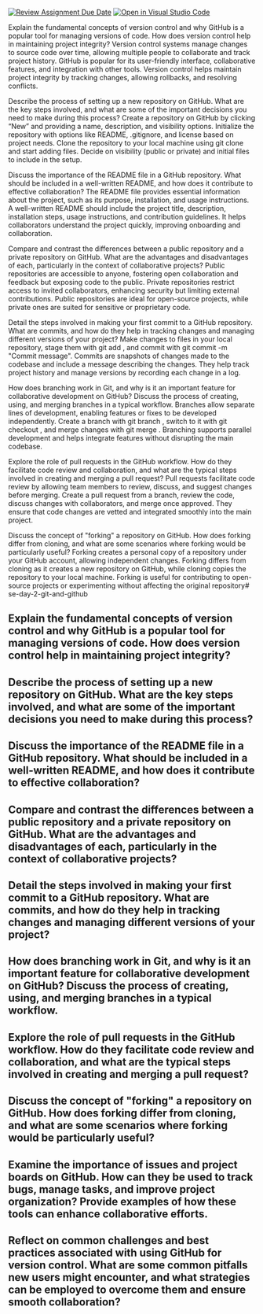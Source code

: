 [![Review Assignment Due Date](https://classroom.github.com/assets/deadline-readme-button-22041afd0340ce965d47ae6ef1cefeee28c7c493a6346c4f15d667ab976d596c.svg)](https://classroom.github.com/a/8wgCKhpZ)
[![Open in Visual Studio Code](https://classroom.github.com/assets/open-in-vscode-2e0aaae1b6195c2367325f4f02e2d04e9abb55f0b24a779b69b11b9e10269abc.svg)](https://classroom.github.com/online_ide?assignment_repo_id=15585743&assignment_repo_type=AssignmentRepo)

Explain the fundamental concepts of version control and why GitHub is a popular tool for managing versions of code. How does version control help in maintaining project integrity?
Version control systems manage changes to source code over time, allowing multiple people to collaborate and track project history.
GitHub is popular for its user-friendly interface, collaborative features, and integration with other tools.
Version control helps maintain project integrity by tracking changes, allowing rollbacks, and resolving conflicts.

Describe the process of setting up a new repository on GitHub. What are the key steps involved, and what are some of the important decisions you need to make during this process?
Create a repository on GitHub by clicking “New” and providing a name, description, and visibility options.
Initialize the repository with options like README, .gitignore, and license based on project needs.
Clone the repository to your local machine using git clone <repository-url> and start adding files.
Decide on visibility (public or private) and initial files to include in the setup.

Discuss the importance of the README file in a GitHub repository. What should be included in a well-written README, and how does it contribute to effective collaboration?
The README file provides essential information about the project, such as its purpose, installation, and usage instructions.
A well-written README should include the project title, description, installation steps, usage instructions, and contribution guidelines.
It helps collaborators understand the project quickly, improving onboarding and collaboration.

Compare and contrast the differences between a public repository and a private repository on GitHub. What are the advantages and disadvantages of each, particularly in the context of collaborative projects?
Public repositories are accessible to anyone, fostering open collaboration and feedback but exposing code to the public.
Private repositories restrict access to invited collaborators, enhancing security but limiting external contributions.
Public repositories are ideal for open-source projects, while private ones are suited for sensitive or proprietary code.

Detail the steps involved in making your first commit to a GitHub repository. What are commits, and how do they help in tracking changes and managing different versions of your project?
Make changes to files in your local repository, stage them with git add <file-name>, and commit with git commit -m "Commit message".
Commits are snapshots of changes made to the codebase and include a message describing the changes.
They help track project history and manage versions by recording each change in a log.

How does branching work in Git, and why is it an important feature for collaborative development on GitHub? Discuss the process of creating, using, and merging branches in a typical workflow.
Branches allow separate lines of development, enabling features or fixes to be developed independently.
Create a branch with git branch <branch-name>, switch to it with git checkout <branch-name>, and merge changes with git merge <branch-name>.
Branching supports parallel development and helps integrate features without disrupting the main codebase.

Explore the role of pull requests in the GitHub workflow. How do they facilitate code review and collaboration, and what are the typical steps involved in creating and merging a pull request?
Pull requests facilitate code review by allowing team members to review, discuss, and suggest changes before merging.
Create a pull request from a branch, review the code, discuss changes with collaborators, and merge once approved.
They ensure that code changes are vetted and integrated smoothly into the main project.

Discuss the concept of "forking" a repository on GitHub. How does forking differ from cloning, and what are some scenarios where forking would be particularly useful?
Forking creates a personal copy of a repository under your GitHub account, allowing independent changes.
Forking differs from cloning as it creates a new repository on GitHub, while cloning copies the repository to your local machine.
Forking is useful for contributing to open-source projects or experimenting without affecting the original repository# se-day-2-git-and-github
## Explain the fundamental concepts of version control and why GitHub is a popular tool for managing versions of code. How does version control help in maintaining project integrity?

## Describe the process of setting up a new repository on GitHub. What are the key steps involved, and what are some of the important decisions you need to make during this process?

## Discuss the importance of the README file in a GitHub repository. What should be included in a well-written README, and how does it contribute to effective collaboration?

## Compare and contrast the differences between a public repository and a private repository on GitHub. What are the advantages and disadvantages of each, particularly in the context of collaborative projects?

## Detail the steps involved in making your first commit to a GitHub repository. What are commits, and how do they help in tracking changes and managing different versions of your project?

## How does branching work in Git, and why is it an important feature for collaborative development on GitHub? Discuss the process of creating, using, and merging branches in a typical workflow.

## Explore the role of pull requests in the GitHub workflow. How do they facilitate code review and collaboration, and what are the typical steps involved in creating and merging a pull request?

## Discuss the concept of "forking" a repository on GitHub. How does forking differ from cloning, and what are some scenarios where forking would be particularly useful?

## Examine the importance of issues and project boards on GitHub. How can they be used to track bugs, manage tasks, and improve project organization? Provide examples of how these tools can enhance collaborative efforts.

## Reflect on common challenges and best practices associated with using GitHub for version control. What are some common pitfalls new users might encounter, and what strategies can be employed to overcome them and ensure smooth collaboration?
